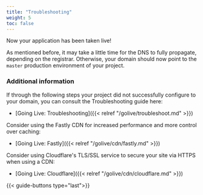 ```yaml
---
title: "Troubleshooting"
weight: 5
toc: false
---
```


Now your application has been taken live!

As mentioned before, it may take a little time for the DNS to fully propagate, depending on the registrar. Otherwise, your domain should now point to the `master` production environment of your project.

### Additional information

If through the following steps your project did not successfully configure to your domain, you can consult the Troubleshooting guide here:

* [Going Live: Troubleshooting]({{< relref "/golive/troubleshoot.md" >}})

Consider using the Fastly CDN for increased performance and more control over caching:

* [Going Live: Fastly]({{< relref "/golive/cdn/fastly.md" >}})

Consider using Cloudflare's TLS/SSL service to secure your site via HTTPS when using a CDN:

* [Going Live: Cloudflare]({{< relref "/golive/cdn/cloudflare.md" >}})

{{< guide-buttons type="last">}}
